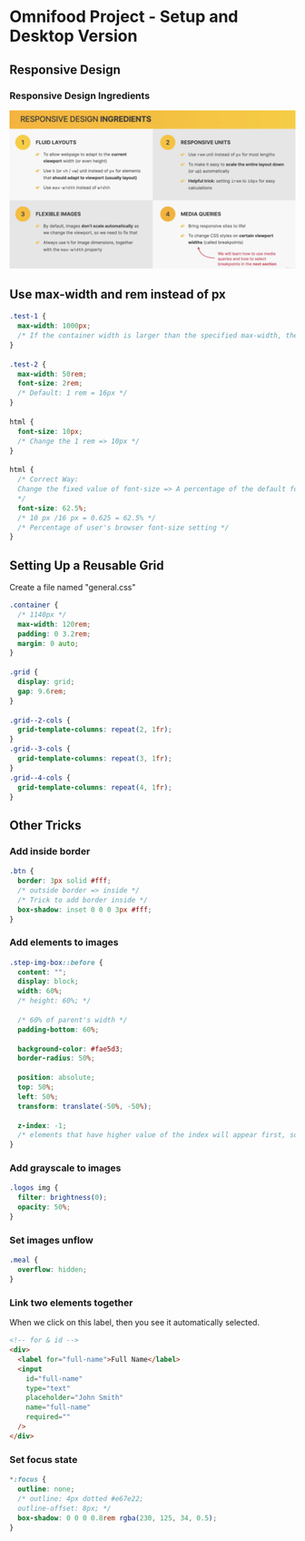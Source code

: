 # Omnifood Project - Setup and Desktop Version

## Responsive Design

### Responsive Design Ingredients

![Responsive Design Ingredients](/starter/07-Omnifood-Desktop/img-notes/Responsive_Design.png)

## Use max-width and rem instead of px

```css
.test-1 {
  max-width: 1000px;
  /* If the container width is larger than the specified max-width, then the width of element is equal the value that was specified for max-width. However, if the container width is less than the specified max-width, then the width of the element will be 100% of the container element width. */
}

.test-2 {
  max-width: 50rem;
  font-size: 2rem;
  /* Default: 1 rem = 16px */
}

html {
  font-size: 10px;
  /* Change the 1 rem => 10px */
}

html {
  /* Correct Way: 
  Change the fixed value of font-size => A percentage of the default font-size 
  */
  font-size: 62.5%;
  /* 10 px /16 px = 0.625 = 62.5% */
  /* Percentage of user's browser font-size setting */
}
```

## Setting Up a Reusable Grid

Create a file named "general.css"

```css
.container {
  /* 1140px */
  max-width: 120rem;
  padding: 0 3.2rem;
  margin: 0 auto;
}

.grid {
  display: grid;
  gap: 9.6rem;
}

.grid--2-cols {
  grid-template-columns: repeat(2, 1fr);
}
.grid--3-cols {
  grid-template-columns: repeat(3, 1fr);
}
.grid--4-cols {
  grid-template-columns: repeat(4, 1fr);
}
```

## Other Tricks

### Add inside border

```css
.btn {
  border: 3px solid #fff;
  /* outside border => inside */
  /* Trick to add border inside */
  box-shadow: inset 0 0 0 3px #fff;
}
```

### Add elements to images

```css
.step-img-box::before {
  content: "";
  display: block;
  width: 60%;
  /* height: 60%; */

  /* 60% of parent's width */
  padding-bottom: 60%;

  background-color: #fae5d3;
  border-radius: 50%;

  position: absolute;
  top: 50%;
  left: 50%;
  transform: translate(-50%, -50%);

  z-index: -1;
  /* elements that have higher value of the index will appear first, so will appear on top */
}
```

### Add grayscale to images

```css
.logos img {
  filter: brightness(0);
  opacity: 50%;
}
```

### Set images unflow

```css
.meal {
  overflow: hidden;
}
```

### Link two elements together

When we click on this label, then you see it automatically selected.

```html
<!-- for & id -->
<div>
  <label for="full-name">Full Name</label>
  <input
    id="full-name"
    type="text"
    placeholder="John Smith"
    name="full-name"
    required=""
  />
</div>
```

### Set focus state

```css
*:focus {
  outline: none;
  /* outline: 4px dotted #e67e22;
  outline-offset: 8px; */
  box-shadow: 0 0 0 0.8rem rgba(230, 125, 34, 0.5);
}
```
